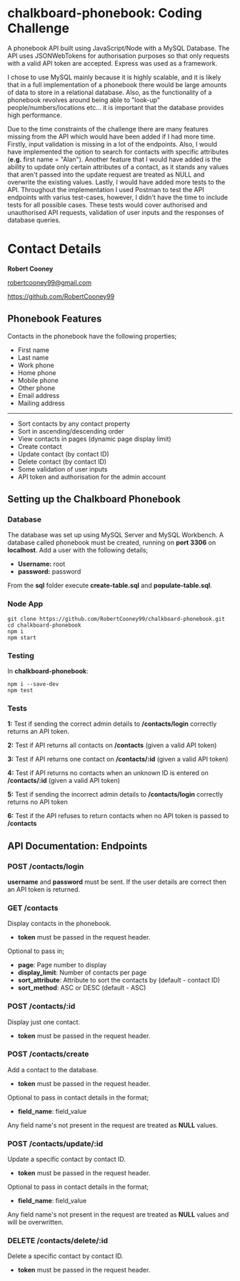 # chalkboard-phonebook: Coding Challenge

A phonebook API built using JavaScript/Node with a MySQL Database. The API uses JSONWebTokens for authorisation purposes so that only requests with a valid API token are accepted. Express was used as a framework.

I chose to use MySQL mainly because it is highly scalable, and it is likely that in a full implementation of a phonebook there would be large amounts of data to store in a relational database. Also, as the functionality of a phonebook revolves around being able to "look-up" people/numbers/locations etc... it is important that the database provides high performance.

Due to the time constraints of the challenge there are many features missing from the API which would have been added if I had more time. Firstly, input validation is missing in a lot of the endpoints. Also, I would have implemented the option to search for contacts with specific attributes (**e.g.** first name = "Alan"). Another feature that I would have added is the ability to update only certain attributes of a contact, as it stands any values that aren't passed into the update request are treated as NULL and overwrite the existing values. Lastly, I would have added more tests to the API. Throughout the implementation I used Postman to test the API endpoints with varius test-cases, however, I didn't have the time to include tests for all possible cases. These tests would cover authorised and unauthorised API requests, validation of user inputs and the responses of database queries.

# Contact Details

**Robert Cooney**

robertcooney99@gmail.com

https://github.com/RobertCooney99



## Phonebook Features

Contacts in the phonebook have the following properties;

- First name
- Last name
- Work phone
- Home phone
- Mobile phone
- Other phone
- Email address
- Mailing address

--------------------

- Sort contacts by any contact property
- Sort in ascending/descending order
- View contacts in pages (dynamic page display limit)
- Create contact
- Update contact (by contact ID)
- Delete contact (by contact ID)
- Some validation of user inputs
- API token and authorisation for the admin account

## Setting up the Chalkboard Phonebook

### Database

The database was set up using MySQL Server and MySQL Workbench. A database called phonebook must be created, running on **port 3306** on **localhost**. Add a user with the following details;

- **Username:** root
- **password:** password

From the **sql** folder execute **create-table.sql** and **populate-table.sql**.

### Node App

```
git clone https://github.com/RobertCooney99/chalkboard-phonebook.git
cd chalkboard-phonebook
npm i
npm start
```

### Testing

In **chalkboard-phonebook**:

```
npm i --save-dev
npm test
```

### Tests

**1:** Test if sending the correct admin details to **/contacts/login** correctly returns an API token.

**2:** Test if API returns all contacts on **/contacts** (given a valid API token)

**3:** Test if API returns one contact on **/contacts/:id** (given a valid API token)

**4:** Test if API returns no contacts when an unknown ID is entered on **/contacts/:id** (given a valid API token)

**5:** Test if sending the incorrect admin details to **/contacts/login** correctly returns no API token

**6:** Test if the API refuses to return contacts when no API token is passed to **/contacts**

## API Documentation: Endpoints

### POST /contacts/login

**username** and **password** must be sent. If the user details are correct then an API token is returned.

### GET /contacts

Display contacts in the phonebook.

- **token** must be passed in the request header.

Optional to pass in;

- **page**: Page number to display
- **display_limit**: Number of contacts per page
- **sort_attribute**: Attribute to sort the contacts by (default - contact ID)
- **sort_method**: ASC or DESC (default - ASC)

### POST /contacts/:id

Display just one contact.

- **token** must be passed in the request header.

### POST /contacts/create

Add a contact to the database.

- **token** must be passed in the request header.

Optional to pass in contact details in the format;

- **field_name**: field_value

Any field name's not present in the request are treated as **NULL** values.

### POST /contacts/update/:id

Update a specific contact by contact ID.

- **token** must be passed in the request header.

Optional to pass in contact details in the format;

- **field_name**: field_value

Any field name's not present in the request are treated as **NULL** values and will be overwritten.

### DELETE /contacts/delete/:id

Delete a specific contact by contact ID.

- **token** must be passed in the request header.




